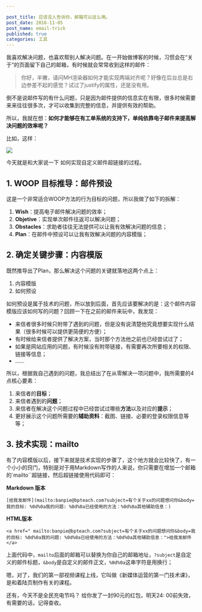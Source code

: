 ```yaml
---

post_title: 应该没人告诉你，邮箱可以这么用。
post_date: 2016-11-05
post_name: email-trick
published: true
categories: 工具
---
```


我喜欢解决问题，也喜欢帮别人解决问题。在一开始做博客的时候，习惯会在“关于”的页面留下自己的邮箱，有时候就会常常收到这样的邮件：

> 你好，半撇，请问MH渲染器如何才能实现两端对齐呢？好像在后台总是右边参差不起的感觉？试过了justify的属性，还是没有用。

倒不是说邮件写的有什么问题，只是因为邮件提供的信息实在有限，很多时候需要来来往往很多次，才可以收集到完整的信息，并提供有效的帮助。

所以，我就在想：**如何才能够在有工单系统的支持下，单纯依靠电子邮件来提高解决问题的效率呢？**

比如，这样：

![](./assets/image/emailtrick.gif)

今天就是和大家说一下
如何实现自定义邮件超链接的过程。

## 1. WOOP 目标推导：邮件预设

这是一个非常适合WOOP方法的行为目标的问题，所以我做了如下的拆解：
1. **Wish**：提高电子邮件解决问题的效率；
2. **Objetive**：实现单次邮件往返可以解决问题；
3. **Obstacles**：求助者往往无法提供可以让我有效解决问题的信息；
4. **Plan**：在邮件中预设可以让我有效解决问题的内容模版；

## 2. 确定关键步骤：内容模版

既然推导出了Plan，那么解决这个问题的关键就落地这两个点上：
1. 内容模版
2. 如何预设

如何预设是属于技术的问题，所以放到后面，首先应该要解决的是：这个邮件内容模版应该如何写的问题？回顾一下在之前的邮件来玩中，我发现：
- 来信者很多时候只附带了遇到的问题，但是没有说清楚他究竟想要实现什么结果（很多时候可以提供更简便的方便）；
- 有时候给来信者提供了解决方案，当时那个方法他之前也已经尝试过了；
- 如果是网站应用的问题，有时候没有附带链接，有需要再次所要相关的权限、链接等信息；
- ……

所以，根据我自己遇到的问题，我总结出了在从零解决一项问题中，我所需要的4点核心要素：
1. 来信者的**目标**；
2. 来信者遇到的**问题**；
3. 来信者在解决这个问题过程中已经尝试过哪些**方法**以及对应的**提示**；
3. 更好展示这个问题所需要的**辅助资料**：截图、链接、必要的登录权限信息等等；

## 3. 技术实现：mailto

有了内容模版以后，接下来就是技术实现的步骤了，这个地方就会比较快了，有一个小小的窍门，特别是对于用Markdown写作的人来说，你只需要在增加一个邮箱的`mailto``超链接，然后超链接使用代码即可：

**Markdown 版本**
```
[给我发邮件](mailto:banpie@bpteach.com?subject=有个关于xx的问题想问你&body=我的目标: %0d%0a我的问题: %0d%0a已经使用的方法：%0d%0a其他辅助信息：)
```

**HTML版本**
```
<a href=" mailto:banpie@bpteach.com?subject=有个关于xx的问题想问你&body=我的目标: %0d%0a我的问题: %0d%0a已经使用的方法：%0d%0a其他辅助信息：">给我发邮件</a>
```
上面代码中，`mailto`后面的邮箱可以替换为你自己的邮箱地址，`?subject`是自定义的邮件标题，`&body`是自定义的邮件正文，`%0d%0a`这串字符是用换行；

嗯，对了，我们的第一部视频课程上线，它叫做《新媒体运营的第一门技术课》，是和着陆页制作有关的课程。

还有，今天不是全民充电节吗？ 给你发了一封90元的红包，明天24: 00前失效，有需要的话，记得查收。